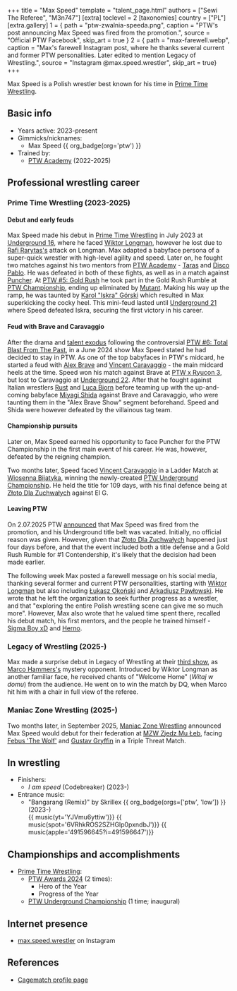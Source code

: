 +++
title = "Max Speed"
template = "talent_page.html"
authors = ["Sewi The Referee", "M3n747"]
[extra]
toclevel = 2
[taxonomies]
country = ["PL"]
[extra.gallery]
1 = { path = "ptw-zwalnia-speeda.png", caption = "PTW's post announcing Max Speed was fired from the promotion.", source = "Official PTW Facebook", skip_art = true }
2 = { path = "max-farewell.webp", caption = "Max's farewell Instagram post, where he thanks several current and former PTW personalities. Later edited to mention Legacy of Wrestling.", source = "Instagram @max.speed.wrestler", skip_art = true}
+++

Max Speed is a Polish wrestler best known for his time in [Prime Time Wrestling](@/o/ptw.md).

## Basic info

* Years active: 2023-present
* Gimmicks/nicknames:
  - Max Speed {{ org_badge(org='ptw') }}
* Trained by:
  - [PTW Academy](@/o/ptw-academy.md) (2022-2025)

## Professional wrestling career

### Prime Time Wrestling (2023-2025)

#### Debut and early feuds

Max Speed made his debut in [Prime Time Wrestling](@/o/ptw.md) in July 2023 at [Underground 16](@/e/ptw/2023-07-30-ptw-underground-16.md), where he faced [Wiktor Longman](@/w/wiktor-longman.md), however he lost due to [Rafi Rarytas's](@/w/rafi.md) attack on Longman.
Max adapted a babyface persona of a super-quick wrestler with high-level agility and speed.
Later on, he fought two matches against his two mentors from [PTW Academy](@/o/ptw-academy.md) - [Taras](@/w/taras.md) and [Disco Pablo](@/w/disco-pablo.md).
He was defeated in both of these fights, as well as in a match against [Puncher](@/w/puncher.md).
At [PTW #5: Gold Rush](@/e/ptw/2024-02-03-ptw-5-gold-rush.md) he took part in the Gold Rush Rumble at [PTW Championship](@/c/ptw-championship.md), ending up eliminated by [Mutant](@/w/mutant.md).
Making his way up the ramp, he was taunted by [Karol "Iskra" Górski](@/w/iskra.md) which resulted in Max superkicking the cocky heel. This mini-feud lasted until [Underground 21](@/e/ptw/2024-04-13-ptw-underground-21.md) where Speed defeated Iskra, securing the first victory in his career.

#### Feud with Brave and Caravaggio

After the drama and [talent exodus](@/a/ptw-exits.md) following the controversial [PTW #6: Total Blast From The Past](@/e/ptw/2024-05-11-ptw-6.md), in a June 2024 show Max Speed stated he had decided to stay in PTW.
As one of the top babyfaces in PTW's midcard, he started a feud with [Alex Brave](@/w/alex-brave.md) and [Vincent Caravaggio](@/w/vincent-caravaggio.md) - the main midcard heels at the time.
Speed won his match against Brave at [PTW x Ryucon 3](@/e/ptw/2024-07-07-ptw-x-ryucon.md), but lost to Caravaggio at [Underground 22](@/e/ptw/2024-08-25-ptw-underground-22.md). After that he fought against Italian wrestlers [Rust](@/w/rust.md) and [Luca Bjorn](@/w/luca-bjorn.md) before teaming up with the up-and-coming babyface [Miyagi Shida](@/w/miyagi-shida.md) against Brave and Caravaggio, who were taunting them in the "Alex Brave Show" segment beforehand. Speed and Shida were however defeated by the villainous tag team.

#### Championship pursuits

Later on, Max Speed earned his opportunity to face Puncher for the PTW Championship in the first main event of his career. He was, however, defeated by the reigning champion.

Two months later, Speed faced [Vincent Caravaggio](@/w/vincent-caravaggio.md) in a Ladder Match at [Wiosenna Bijatyka](@/e/ptw/2025-03-15-ptw-wiosenna-bijatyka.md), winning the newly-created [PTW Underground Championship](@/c/ptw-underground-championship.md). He held the title for 109 days, with his final defence being at [Złoto Dla Zuchwałych](@/e/ptw/2025-06-28-ptw-zloto-dla-zuchwalych.md) against El G.

#### Leaving PTW

On 2.07.2025 PTW [announced][speed-zwolniony] that Max Speed was fired from the promotion, and his Underground title belt was vacated. Initially, no official reason was given. However, given that [Złoto Dla Zuchwałych](@/e/ptw/2025-06-28-ptw-zloto-dla-zuchwalych.md) happened just four days before, and that the event included both a title defense and a Gold Rush Rumble for #1 Contendership, it's likely that the decision had been made earlier.

The following week Max posted a farewell message on his social media, thanking several former and current PTW personalities, starting with [Wiktor Longman](@/w/wiktor-longman.md) but also including [Łukasz Okoński](@/w/lukasz-okonski.md) and [Arkadiusz Pawłowski](@/w/pan-pawlowski.md). He wrote that he left the organization to seek further progress as a wrestler, and that "exploring the entire Polish wrestling scene can give me so much more". However, Max also wrote that he valued time spent there, recalled his debut match, his first mentors, and the people he trained himself - [Sigma Boy xD](@/w/sigma-boy.md) and [Herno](@/w/sedzia-herno.md).

### Legacy of Wrestling (2025-)

Max made a surprise debut in Legacy of Wrestling at their [third show](@/e/low/2025-07-11-low-3.md), as [Marco Hammers's](@/w/marco-hammers.md) mystery opponent. Introduced by Wiktor Longman as another familiar face, he received chants of "Welcome Home" (_Witaj w domu_) from the audience. He went on to win the match by DQ, when Marco hit him with a chair in full view of the referee.

### Maniac Zone Wrestling (2025-)

Two months later, in September 2025, [Maniac Zone Wrestling](@/o/mzw.md) announced Max Speed would debut for their federation at [MZW Zjedz Mu Łeb](@/e/mzw/2025-09-27-mzw-zjedz-mu-leb.md), facing [Febus 'The Wolf'](@/w/apollo-anderson.md) and [Gustav Gryffin](@/w/gustav-gryffin.md) in a Triple Threat Match.

## In wrestling

* Finishers:
  - _I am speed_ (Codebreaker) (2023-)
* Entrance music:
  - "Bangarang (Remix)" by Skrillex
    {{ org_badge(orgs=['ptw', 'low']) }} (2023-) <br>
    {{ music(yt='YJVmu6yttiw')}}
    {{ music(spot='6VRhkROS2SZHGlp0pxndbJ')}}
    {{ music(apple='491596645?i=491596647')}}

## Championships and accomplishments

* [Prime Time Wrestling](@/o/ptw.md):
  - [PTW Awards 2024](@/a/ptw-awards-2024.md) (2 times):
    * Hero of the Year
    * Progress of the Year
  - [PTW Underground Championship](@/c/ptw-underground-championship.md) (1 time; inaugural)

## Internet presence

* [max.speed.wrestler](https://www.instagram.com/max.speed.wrestler/) on Instagram

## References

* [Cagematch profile page](https://www.cagematch.net/?id=2&nr=28366)

[speed-zwolniony]: https://www.facebook.com/PrimeTimeWrestlingPL/posts/pfbid0ZLcppBjAdv8A1TJoeVynfx22y2aAjqSqZpidtMbd63qsSTF2KLeQouGnano3nidpl
